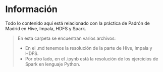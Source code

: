 # Información #

Todo lo contenido aquí está relacionado con la práctica de Padrón de Madrid en Hive, Impala, HDFS y Spark.

> En esta carpeta se encuentran varios archivos:
> - En el .md tenemos la resolución de la parte de Hive, Impala y HDFS.
> - Por otro lado, en el .ipynb está la resolución de los ejercicios de Spark en lenguaje Python.
